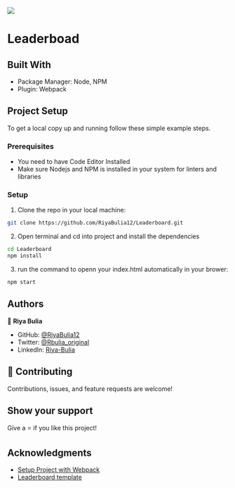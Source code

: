 ![](https://img.shields.io/badge/Microverse-blueviolet)

# Leaderboad

## Built With
- Package Manager: Node, NPM
- Plugin: Webpack

## Project Setup
To get a local copy up and running follow these simple example steps.

### Prerequisites

- You need to have Code Editor Installed
- Make sure Nodejs and NPM is installed in your system for linters and libraries

### Setup
1. Clone the repo in your local machine:
```bash
git clone https://github.com/RiyaBulia12/Leaderboard.git
```
2. Open terminal and cd into project and install the dependencies
```bash
cd Leaderboard
npm install
```

3. run the command to openn your index.html automatically in your brower:
```bash
npm start
```

## Authors

👤 **Riya Bulia**

- GitHub: [@RiyaBulia12](https://github.com/RiyaBulia12)
- Twitter: [@Rbulia_original](https://twitter.com/@rbulia_original)
- LinkedIn: [Riya-Bulia](https://linkedin.com/in/riya-bulia)

## 🤝 Contributing

Contributions, issues, and feature requests are welcome!

## Show your support

Give a ⭐️ if you like this project!

## Acknowledgments

- [Setup Project  with Webpack](https://github.com/microverseinc/curriculum-javascript/blob/main/todo-list/exercises/exercise_set_up_project_with_webpack.md)
- [Leaderboard template](https://github.com/microverseinc/curriculum-javascript/blob/main/leaderboard/sneak_peek.md)
